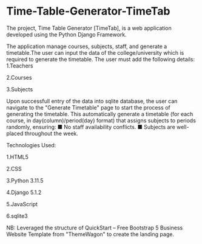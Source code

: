 # Time-Table-Generator-TimeTab
The project, Time Table Generator [TimeTab], is a web application developed using the Python Django Framework.

The application manage courses, subjects, staff, and generate a timetable.The user can input the data of the college/university which is required to generate the timetable.
The user must add the following details:
1.Teachers

2.Courses

3.Subjects

Upon successfull entry of the data into sqlite database, the user can navigate to the "Generate Timetable" page to start the process of generating the timetable.
This automatically generate a timetable (for each course, in day(column)/period(day) format) that assigns subjects to periods randomly, ensuring:
■ No staff availability conflicts.
■ Subjects are well-placed throughout the week.

Technologies Used:

1.HTML5 

2.CSS

3.Python 3.11.5

4.Django 5.1.2

5.JavaScript

6.sqlite3


NB: Leveraged the structure of QuickStart – Free Bootstrap 5 Business Website Template from "ThemeWagon" to create the landing page.
